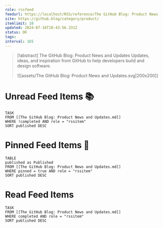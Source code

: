 ```yaml
---
role: rssfeed
feedurl: https://localhost/RSS/reference/The GitHub Blog꞉ Product News and Updates/assets/feed.xml
site: https://github.blog/category/product/
itemlimit: 10
updated: 2024-07-16T10:43:56.331Z
status: OK
tags: 
interval: 165
---
```

> [!abstract] The GitHub Blog: Product News and Updates
> Updates, ideas, and inspiration from GitHub to help developers build and design software.
>
> ![[assets/The GitHub Blog꞉ Product News and Updates.svg|200x200]]
# Unread Feed Items 📚
~~~dataview
TASK
FROM [[The GitHub Blog꞉ Product News and Updates.md]]
WHERE !completed AND role = "rssitem"
SORT published DESC
~~~

# Pinned Feed Items 📌
~~~dataview
TABLE
published as Published
FROM [[The GitHub Blog꞉ Product News and Updates.md]]
WHERE pinned = true AND role = "rssitem"
SORT published DESC
~~~

# Read Feed Items
~~~dataview
TASK
FROM [[The GitHub Blog꞉ Product News and Updates.md]]
WHERE completed AND role = "rssitem"
SORT published DESC
~~~